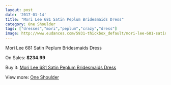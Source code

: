 ```yaml
---
layout: post
date: '2017-01-14'
title: "Mori Lee 681 Satin Peplum Bridesmaids Dress"
category: One Shoulder
tags: ["dresses","mori","peplum","crazy","dress"]
image: http://www.eudances.com/5931-thickbox_default/mori-lee-681-satin-peplum-bridesmaids-dress.jpg
---
```

Mori Lee 681 Satin Peplum Bridesmaids Dress

On Sales: **$234.99**
<a href="https://www.eudances.com/en/one-shoulder/2096-mori-lee-681-satin-peplum-bridesmaids-dress.html"><amp-img layout="responsive" width="600" height="600" src="//www.eudances.com/5931-thickbox_default/mori-lee-681-satin-peplum-bridesmaids-dress.jpg" alt="Mori Lee 681 Satin Peplum Bridesmaids Dress 0" /></a>
<a href="https://www.eudances.com/en/one-shoulder/2096-mori-lee-681-satin-peplum-bridesmaids-dress.html"><amp-img layout="responsive" width="600" height="600" src="//www.eudances.com/5932-thickbox_default/mori-lee-681-satin-peplum-bridesmaids-dress.jpg" alt="Mori Lee 681 Satin Peplum Bridesmaids Dress 1" /></a>
<a href="https://www.eudances.com/en/one-shoulder/2096-mori-lee-681-satin-peplum-bridesmaids-dress.html"><amp-img layout="responsive" width="600" height="600" src="//www.eudances.com/5933-thickbox_default/mori-lee-681-satin-peplum-bridesmaids-dress.jpg" alt="Mori Lee 681 Satin Peplum Bridesmaids Dress 2" /></a>

Buy it: [Mori Lee 681 Satin Peplum Bridesmaids Dress](https://www.eudances.com/en/one-shoulder/2096-mori-lee-681-satin-peplum-bridesmaids-dress.html "Mori Lee 681 Satin Peplum Bridesmaids Dress")

View more: [One Shoulder](https://www.eudances.com/en/23-one-shoulder "One Shoulder")